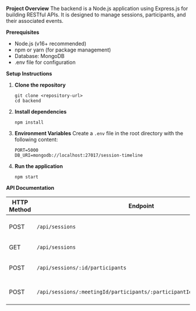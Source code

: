 **Project Overview**
The backend is a Node.js application using Express.js for building RESTful APIs. It is designed to manage sessions, participants, and their associated events.

**Prerequisites**
- Node.js (v16+ recommended)
- npm or yarn (for package management)
- Database: MongoDB
- .env file for configuration

**Setup Instructions**
1. **Clone the repository**
   ```
   git clone <repository-url>
   cd backend
   ```

2. **Install dependencies**
   ```
   npm install
   ```

3. **Environment Variables**
   Create a `.env` file in the root directory with the following content:
   ```
   PORT=5000
   DB_URI=mongodb://localhost:27017/session-timeline
   ```

4. **Run the application**
   ```
   npm start
   ```

**API Documentation**

| **HTTP Method** | **Endpoint**                                    | **Description**                    | **Required Parameters**               |
|-----------------|------------------------------------------------|------------------------------------|---------------------------------------|
| POST            | `/api/sessions`                               | Create a new session               | `name`, `startTime`, `duration`       |
| GET             | `/api/sessions`                               | Get all sessions                   | None                                  |
| POST            | `/api/sessions/:id/participants`              | Add participant to a session       | `name`, `id`                          |
| POST            | `/api/sessions/:meetingId/participants/:participantId/events/:eventType` | Log participant events             | `eventType`, `start`, `end`           |

